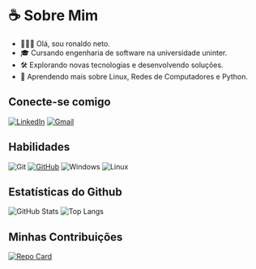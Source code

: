# ☕ Sobre Mim 
- 🙋🏽‍♂️ Olá, sou ronaldo neto.
- 🎓 Cursando engenharia de software na universidade uninter.
- 🛠️ Explorando novas tecnologias e desenvolvendo soluções.
- 🌱 Aprendendo mais sobre Linux, Redes de Computadores e Python.


## Conecte-se comigo

[![LinkedIn](https://img.shields.io/badge/LinkedIn-1c2d4f?style=for-the-badge&logo=linkedin&logoColor=white)](https://www.linkedin.com/in/ronaldo-neto-software-engineer/) [![Gmail](https://img.shields.io/badge/Gmail-1c2d4f?style=for-the-badge&logo=gmail&logoColor=white)](mailto:ronaldoneto227@gmail.com)

## Habilidades

 ![Git](https://img.shields.io/badge/GIT-1c2d4f?style=for-the-badge&logo=git&logoColor=white) [![GitHub](https://img.shields.io/badge/GitHub-1c2d4f?style=for-the-badge&logo=github&logoColor=white)](https://github.com/ronaldonetto) ![Windows](https://img.shields.io/badge/Windows-1c2d4f?style=for-the-badge&logo=windows&logoColor=2CA5E0) ![Linux](https://img.shields.io/badge/Linux-1c2d4f?style=for-the-badge&logo=linux&logoColor=white)


## Estatísticas do Github

![GitHub Stats](https://github-readme-stats.vercel.app/api?username=ronaldonetto&theme=transparent&bg_color=1c2d4f&border_color=1c2d4f&show_icons=true&icon_color=ffffff&title_color=ffffff&text_color=ffffff) ![Top Langs](https://github-readme-stats-git-masterrstaa-rickstaa.vercel.app/api/top-langs/?username=ronaldonetto&layout=compact&bg_color=1c2d4f&border_color=1c2d4f&title_color=ffffff&text_color=ffffff)

## Minhas Contribuições

[![Repo Card](https://github-readme-stats.vercel.app/api/pin/?username=ronaldonetto&repo=dio-lab-open-source&bg_color=1c2d4f&border_color=1c2d4f&show_icons=true&icon_color=ffffff&title_color=ffffff&text_color=ffffff)](https://github.com/ronaldonetto/dio-lab-open-source)
